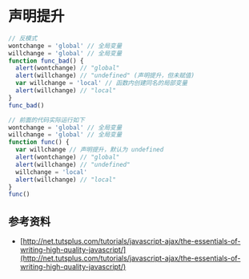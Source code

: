 # 声明提升
```javascript
// 反模式
wontchange = 'global' // 全局变量
willchange = 'global' // 全局变量
function func_bad() {
  alert(wontchange) // "global"
  alert(willchange) // "undefined" (声明提升，但未赋值)
  var willchange = 'local' // 函数内创建同名的局部变量
  alert(willchange) // "local"
}
func_bad()

// 前面的代码实际运行如下
wontchange = 'global' // 全局变量
willchange = 'global' // 全局变量
function func() {
  var willchange // 声明提升，默认为 undefined
  alert(wontchange) // "global"
  alert(willchange) // "undefined"
  willchange = 'local'
  alert(willchange) // "local"
}
func()
```

## 参考资料
- [http://net.tutsplus.com/tutorials/javascript-ajax/the-essentials-of-writing-high-quality-javascript/](http://net.tutsplus.com/tutorials/javascript-ajax/the-essentials-of-writing-high-quality-javascript/)